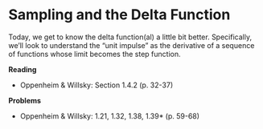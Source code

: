 Sampling and the Delta Function
===============================

Today, we get to know the delta function(al) a little bit better. Specifically, we’ll look to understand the “unit impulse” as the derivative of a sequence of functions whose limit becomes the step function.

**Reading**

*   Oppenheim & Willsky: Section 1.4.2 (p. 32-37)

**Problems**

*   Oppenheim & Willsky: 1.21, 1.32, 1.38, 1.39\* (p. 59-68)